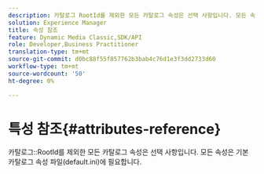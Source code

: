 ```yaml
---
description: 카탈로그 RootId를 제외한 모든 카탈로그 속성은 선택 사항입니다. 모든 속성은 기본 카탈로그 속성 파일(default.ini)에 필요합니다.
solution: Experience Manager
title: 속성 참조
feature: Dynamic Media Classic,SDK/API
role: Developer,Business Practitioner
translation-type: tm+mt
source-git-commit: d0bc88f55f857762b3bab4c76d1e3f3dd2733d60
workflow-type: tm+mt
source-wordcount: '50'
ht-degree: 0%

---
```



# 특성 참조{#attributes-reference}

카탈로그::RootId를 제외한 모든 카탈로그 속성은 선택 사항입니다. 모든 속성은 기본 카탈로그 속성 파일(default.ini)에 필요합니다.

